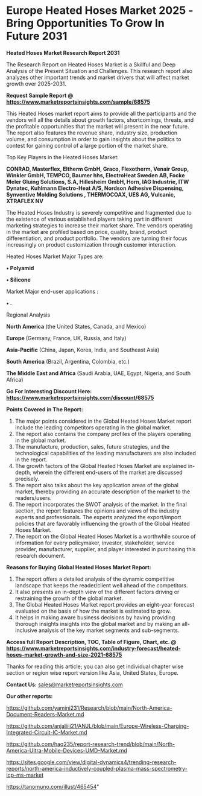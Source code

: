 # Europe Heated Hoses Market 2025 -Bring Opportunities To Grow In Future 2031

<strong>Heated Hoses Market Research Report 2031</strong>

The Research Report on Heated Hoses Market is a Skillful and Deep Analysis of the Present Situation and Challenges. This research report also analyzes other important trends and market drivers that will affect market growth over 2025-2031.

<strong>Request Sample Report @ <a href=https://www.marketreportsinsights.com/sample/68575>https://www.marketreportsinsights.com/sample/68575</a></strong>

This Heated Hoses market report aims to provide all the participants and the vendors will all the details about growth factors, shortcomings, threats, and the profitable opportunities that the market will present in the near future. The report also features the revenue share, industry size, production volume, and consumption in order to gain insights about the politics to contest for gaining control of a large portion of the market share.

Top Key Players in the Heated Hoses Market:

<strong>CONRAD, Masterflex, Eltherm GmbH, Graco, Flexotherm, Venair Group, Winkler GmbH, TEMPCO, Baumer hhs, ElectroHeat Sweden AB, Focke Meler Gluing Solutions, S.A, Hillesheim GmbH, Horn, IAG Industrie, ITW Dynatec, Kuhlmann Electro-Heat A/S, Nordson Adhesive Dispensing, Synventive Molding Solutions , THERMOCOAX, UES AG, Vulcanic, XTRAFLEX NV </strong>

The Heated Hoses Industry is severely competitive and fragmented due to the existence of various established players taking part in different marketing strategies to increase their market share. The vendors operating in the market are profiled based on price, quality, brand, product differentiation, and product portfolio. The vendors are turning their focus increasingly on product customization through customer interaction.

Heated Hoses Market Major Types are:

<strong>• Polyamid

• Silicone</strong>

Market Major end-user applications :

<strong>• .</strong>

Regional Analysis

</u><strong><b>North America</b></strong> (the United States, Canada, and Mexico)

<strong><b>Europe </b></strong>(Germany, France, UK, Russia, and Italy)

<strong><b>Asia-Pacific</b></strong> (China, Japan, Korea, India, and Southeast Asia)

<strong><b>South America</b></strong> (Brazil, Argentina, Colombia, etc.)

<strong><b>The Middle East and Africa</b></strong> (Saudi Arabia, UAE, Egypt, Nigeria, and South Africa)

<strong>Go For Interesting Discount Here: <a href=https://www.marketreportsinsights.com/discount/68575>https://www.marketreportsinsights.com/discount/68575</a></strong>

<strong>Points Covered in The Report:</strong>
<ol>
  <li>The major points considered in the Global Heated Hoses Market report include the leading competitors operating in the global market.</li>
  <li>The report also contains the company profiles of the players operating in the global market.</li>
  <li>The manufacture, production, sales, future strategies, and the technological capabilities of the leading manufacturers are also included in the report.</li>
  <li>The growth factors of the Global Heated Hoses Market are explained in-depth, wherein the different end-users of the market are discussed precisely.</li>
  <li>The report also talks about the key application areas of the global market, thereby providing an accurate description of the market to the readers/users.</li>
  <li>The report incorporates the SWOT analysis of the market. In the final section, the report features the opinions and views of the industry experts and professionals. The experts analyzed the export/import policies that are favorably influencing the growth of the Global Heated Hoses Market.</li>
  <li>The report on the Global Heated Hoses Market is a worthwhile source of information for every policymaker, investor, stakeholder, service provider, manufacturer, supplier, and player interested in purchasing this research document.</li>
</ol>
<strong>Reasons for Buying Global Heated Hoses Market Report:</strong>

<ol>
  <li>The report offers a detailed analysis of the dynamic competitive landscape that keeps the reader/client well ahead of the competitors.</li>
  <li>It also presents an in-depth view of the different factors driving or restraining the growth of the global market.</li>
  <li>The Global Heated Hoses Market report provides an eight-year forecast evaluated on the basis of how the market is estimated to grow.</li>
  <li>It helps in making aware business decisions by having providing thorough insights insights into the global market and by making an all-inclusive analysis of the key market segments and sub-segments.</li>
</ol>
<strong>Access full Report Description, TOC, Table of Figure, Chart, etc. @ <a href=https://www.marketreportsinsights.com/industry-forecast/heated-hoses-market-growth-and-size-2021-68575>https://www.marketreportsinsights.com/industry-forecast/heated-hoses-market-growth-and-size-2021-68575</a></strong>


Thanks for reading this article; you can also get individual chapter wise section or region wise report version like Asia, United States, Europe.

<strong>Contact Us:</strong>
sales@marketreportsinsights.com

<strong>Our other reports:</strong>

<a href=https://github.com/yamini231/Research/blob/main/North-America-Document-Readers-Market.md>https://github.com/yamini231/Research/blob/main/North-America-Document-Readers-Market.md</a>

<a href=https://github.com/anjaliiii21/ANJL/blob/main/Europe-Wireless-Charging-Integrated-Circuit-IC-Market.md>https://github.com/anjaliiii21/ANJL/blob/main/Europe-Wireless-Charging-Integrated-Circuit-IC-Market.md</a>

<a href=https://github.com/haq235/report-research-trend/blob/main/North-America-Ultra-Mobile-Devices-UMD-Market.md>https://github.com/haq235/report-research-trend/blob/main/North-America-Ultra-Mobile-Devices-UMD-Market.md</a>

<a href=https://sites.google.com/view/digital-dynamics4/trending-research-reports/north-america-inductively-coupled-plasma-mass-spectrometry-icp-ms-market>https://sites.google.com/view/digital-dynamics4/trending-research-reports/north-america-inductively-coupled-plasma-mass-spectrometry-icp-ms-market</a>

<a href=https://tanomuno.com/illust/465454>https://tanomuno.com/illust/465454</a>"
